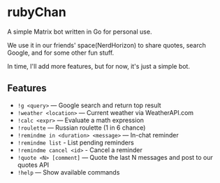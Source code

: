 # rubyChan

A simple Matrix bot written in Go for personal use. 

We use it in our friends' space(NerdHorizon) to share quotes, search Google, and for some other fun stuff.

In time, I'll add more features, but for now, it's just a simple bot.

## Features

- `!g <query>` — Google search and return top result  
- `!weather <location>` — Current weather via WeatherAPI.com  
- `!calc <expr>` — Evaluate a math expression  
- `!roulette` — Russian roulette (1 in 6 chance)  
- `!remindme in <duration> <message>` — In-chat reminder  
- `!remindme list` - List pending reminders
- `!remindme cancel <id>` - Cancel a reminder
- `!quote <N> [comment]` — Quote the last N messages and post to our quotes API  
- `!help` — Show available commands  